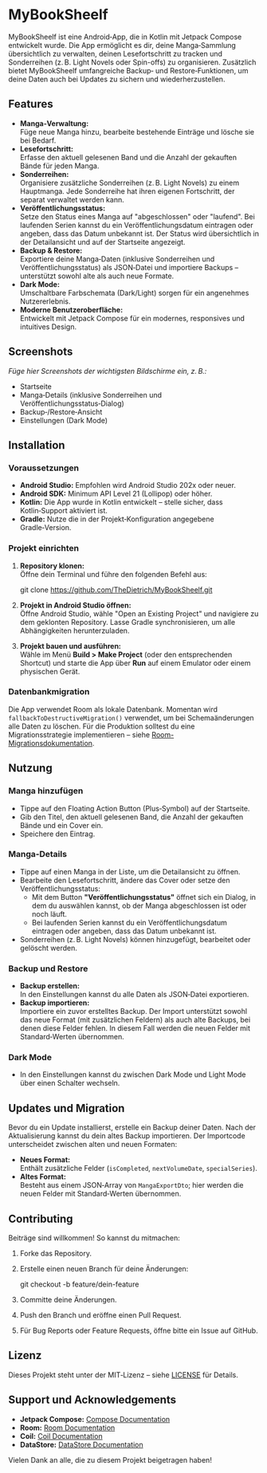 # MyBookSheelf

MyBookSheelf ist eine Android‑App, die in Kotlin mit Jetpack Compose entwickelt wurde. Die App ermöglicht es dir, deine Manga‑Sammlung übersichtlich zu verwalten, deinen Lesefortschritt zu tracken und Sonderreihen (z. B. Light Novels oder Spin-offs) zu organisieren. Zusätzlich bietet MyBookSheelf umfangreiche Backup‑ und Restore‑Funktionen, um deine Daten auch bei Updates zu sichern und wiederherzustellen.

## Features

- **Manga‑Verwaltung:**  
  Füge neue Manga hinzu, bearbeite bestehende Einträge und lösche sie bei Bedarf.
- **Lesefortschritt:**  
  Erfasse den aktuell gelesenen Band und die Anzahl der gekauften Bände für jeden Manga.
- **Sonderreihen:**  
  Organisiere zusätzliche Sonderreihen (z. B. Light Novels) zu einem Hauptmanga. Jede Sonderreihe hat ihren eigenen Fortschritt, der separat verwaltet werden kann.
- **Veröffentlichungsstatus:**  
  Setze den Status eines Manga auf "abgeschlossen" oder "laufend". Bei laufenden Serien kannst du ein Veröffentlichungsdatum eintragen oder angeben, dass das Datum unbekannt ist. Der Status wird übersichtlich in der Detailansicht und auf der Startseite angezeigt.
- **Backup & Restore:**  
  Exportiere deine Manga‑Daten (inklusive Sonderreihen und Veröffentlichungsstatus) als JSON‑Datei und importiere Backups – unterstützt sowohl alte als auch neue Formate.
- **Dark Mode:**  
  Umschaltbare Farbschemata (Dark/Light) sorgen für ein angenehmes Nutzererlebnis.
- **Moderne Benutzeroberfläche:**  
  Entwickelt mit Jetpack Compose für ein modernes, responsives und intuitives Design.

## Screenshots

_Füge hier Screenshots der wichtigsten Bildschirme ein, z. B.:_

- Startseite
- Manga‑Details (inklusive Sonderreihen und Veröffentlichungsstatus‑Dialog)
- Backup‑/Restore‑Ansicht
- Einstellungen (Dark Mode)

## Installation

### Voraussetzungen

- **Android Studio:** Empfohlen wird Android Studio 202x oder neuer.
- **Android SDK:** Minimum API Level 21 (Lollipop) oder höher.
- **Kotlin:** Die App wurde in Kotlin entwickelt – stelle sicher, dass Kotlin‑Support aktiviert ist.
- **Gradle:** Nutze die in der Projekt‑Konfiguration angegebene Gradle‑Version.

### Projekt einrichten

1. **Repository klonen:**  
   Öffne dein Terminal und führe den folgenden Befehl aus:

   git clone https://github.com/TheDietrich/MyBookSheelf.git

2. **Projekt in Android Studio öffnen:**  
   Öffne Android Studio, wähle "Open an Existing Project" und navigiere zu dem geklonten Repository. Lasse Gradle synchronisieren, um alle Abhängigkeiten herunterzuladen.

3. **Projekt bauen und ausführen:**  
   Wähle im Menü **Build > Make Project** (oder den entsprechenden Shortcut) und starte die App über **Run** auf einem Emulator oder einem physischen Gerät.

### Datenbankmigration

Die App verwendet Room als lokale Datenbank. Momentan wird `fallbackToDestructiveMigration()` verwendet, um bei Schemaänderungen alle Daten zu löschen. Für die Produktion solltest du eine Migrationsstrategie implementieren – siehe [Room-Migrationsdokumentation](https://developer.android.com/training/data-storage/room/migrating-db-versions).

## Nutzung

### Manga hinzufügen

- Tippe auf den Floating Action Button (Plus‑Symbol) auf der Startseite.
- Gib den Titel, den aktuell gelesenen Band, die Anzahl der gekauften Bände und ein Cover ein.
- Speichere den Eintrag.

### Manga‑Details

- Tippe auf einen Manga in der Liste, um die Detailansicht zu öffnen.
- Bearbeite den Lesefortschritt, ändere das Cover oder setze den Veröffentlichungsstatus:
    - Mit dem Button **"Veröffentlichungsstatus"** öffnet sich ein Dialog, in dem du auswählen kannst, ob der Manga abgeschlossen ist oder noch läuft.
    - Bei laufenden Serien kannst du ein Veröffentlichungsdatum eintragen oder angeben, dass das Datum unbekannt ist.
- Sonderreihen (z. B. Light Novels) können hinzugefügt, bearbeitet oder gelöscht werden.

### Backup und Restore

- **Backup erstellen:**  
  In den Einstellungen kannst du alle Daten als JSON‑Datei exportieren.
- **Backup importieren:**  
  Importiere ein zuvor erstelltes Backup. Der Import unterstützt sowohl das neue Format (mit zusätzlichen Feldern) als auch alte Backups, bei denen diese Felder fehlen. In diesem Fall werden die neuen Felder mit Standard‑Werten übernommen.

### Dark Mode

- In den Einstellungen kannst du zwischen Dark Mode und Light Mode über einen Schalter wechseln.

## Updates und Migration

Bevor du ein Update installierst, erstelle ein Backup deiner Daten. Nach der Aktualisierung kannst du dein altes Backup importieren. Der Importcode unterscheidet zwischen alten und neuen Formaten:

- **Neues Format:**  
  Enthält zusätzliche Felder (`isCompleted`, `nextVolumeDate`, `specialSeries`).
- **Altes Format:**  
  Besteht aus einem JSON‑Array von `MangaExportDto`; hier werden die neuen Felder mit Standard‑Werten übernommen.


## Contributing

Beiträge sind willkommen! So kannst du mitmachen:

1. Forke das Repository.
2. Erstelle einen neuen Branch für deine Änderungen:

   git checkout -b feature/dein-feature

3. Committe deine Änderungen.
4. Push den Branch und eröffne einen Pull Request.
5. Für Bug Reports oder Feature Requests, öffne bitte ein Issue auf GitHub.

## Lizenz

Dieses Projekt steht unter der MIT‑Lizenz – siehe [LICENSE](LICENSE) für Details.

## Support und Acknowledgements

- **Jetpack Compose:** [Compose Documentation](https://developer.android.com/jetpack/compose)
- **Room:** [Room Documentation](https://developer.android.com/training/data-storage/room)
- **Coil:** [Coil Documentation](https://coil-kt.github.io/coil/)
- **DataStore:** [DataStore Documentation](https://developer.android.com/topic/libraries/architecture/datastore)

Vielen Dank an alle, die zu diesem Projekt beigetragen haben!
